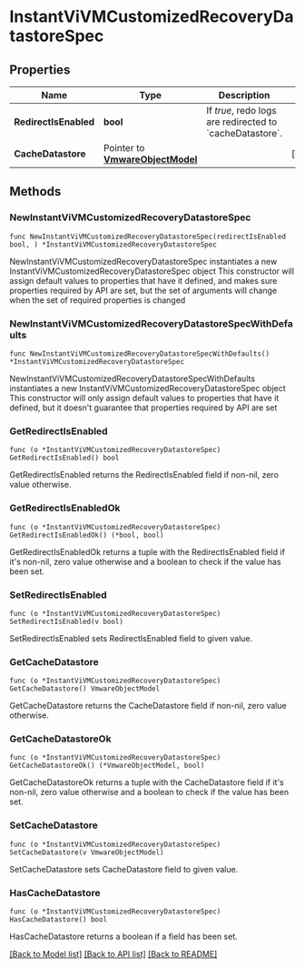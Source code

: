 # InstantViVMCustomizedRecoveryDatastoreSpec

## Properties

Name | Type | Description | Notes
------------ | ------------- | ------------- | -------------
**RedirectIsEnabled** | **bool** | If *true*, redo logs are redirected to &#x60;cacheDatastore&#x60;. | 
**CacheDatastore** | Pointer to [**VmwareObjectModel**](VmwareObjectModel.md) |  | [optional] 

## Methods

### NewInstantViVMCustomizedRecoveryDatastoreSpec

`func NewInstantViVMCustomizedRecoveryDatastoreSpec(redirectIsEnabled bool, ) *InstantViVMCustomizedRecoveryDatastoreSpec`

NewInstantViVMCustomizedRecoveryDatastoreSpec instantiates a new InstantViVMCustomizedRecoveryDatastoreSpec object
This constructor will assign default values to properties that have it defined,
and makes sure properties required by API are set, but the set of arguments
will change when the set of required properties is changed

### NewInstantViVMCustomizedRecoveryDatastoreSpecWithDefaults

`func NewInstantViVMCustomizedRecoveryDatastoreSpecWithDefaults() *InstantViVMCustomizedRecoveryDatastoreSpec`

NewInstantViVMCustomizedRecoveryDatastoreSpecWithDefaults instantiates a new InstantViVMCustomizedRecoveryDatastoreSpec object
This constructor will only assign default values to properties that have it defined,
but it doesn't guarantee that properties required by API are set

### GetRedirectIsEnabled

`func (o *InstantViVMCustomizedRecoveryDatastoreSpec) GetRedirectIsEnabled() bool`

GetRedirectIsEnabled returns the RedirectIsEnabled field if non-nil, zero value otherwise.

### GetRedirectIsEnabledOk

`func (o *InstantViVMCustomizedRecoveryDatastoreSpec) GetRedirectIsEnabledOk() (*bool, bool)`

GetRedirectIsEnabledOk returns a tuple with the RedirectIsEnabled field if it's non-nil, zero value otherwise
and a boolean to check if the value has been set.

### SetRedirectIsEnabled

`func (o *InstantViVMCustomizedRecoveryDatastoreSpec) SetRedirectIsEnabled(v bool)`

SetRedirectIsEnabled sets RedirectIsEnabled field to given value.


### GetCacheDatastore

`func (o *InstantViVMCustomizedRecoveryDatastoreSpec) GetCacheDatastore() VmwareObjectModel`

GetCacheDatastore returns the CacheDatastore field if non-nil, zero value otherwise.

### GetCacheDatastoreOk

`func (o *InstantViVMCustomizedRecoveryDatastoreSpec) GetCacheDatastoreOk() (*VmwareObjectModel, bool)`

GetCacheDatastoreOk returns a tuple with the CacheDatastore field if it's non-nil, zero value otherwise
and a boolean to check if the value has been set.

### SetCacheDatastore

`func (o *InstantViVMCustomizedRecoveryDatastoreSpec) SetCacheDatastore(v VmwareObjectModel)`

SetCacheDatastore sets CacheDatastore field to given value.

### HasCacheDatastore

`func (o *InstantViVMCustomizedRecoveryDatastoreSpec) HasCacheDatastore() bool`

HasCacheDatastore returns a boolean if a field has been set.


[[Back to Model list]](../README.md#documentation-for-models) [[Back to API list]](../README.md#documentation-for-api-endpoints) [[Back to README]](../README.md)


